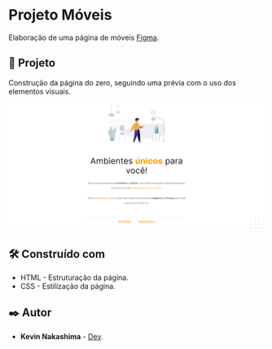 # Projeto Móveis

Elaboração de uma página de móveis [Figma](https://www.figma.com/file/tPIeuVQlOuah4QLC7akw4x/Explorer---Projeto-01-(Copy)?type=design&node-id=1-2&mode=design&t=fQBQd8bYqlNppdLC-0).

## 📝 Projeto

Construção da página do zero, seguindo uma prévia com o uso dos elementos visuais.

![Image](https://github.com/Kryonn/assets/blob/main/image3.png)

## 🛠️ Construído com

* HTML - Estruturação da página.
* CSS - Estilização da página.

## ✒️ Autor

* **Kevin Nakashima** - [Dev](https://github.com/Kryonn).




